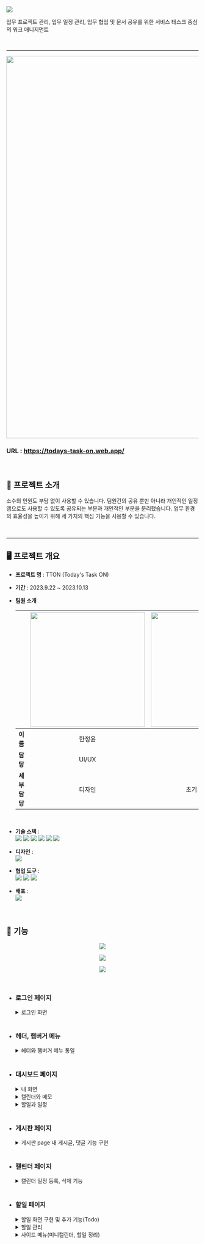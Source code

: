 <img src="https://capsule-render.vercel.app/api?type=soft&color=81CAFF&animation=blinking&height=200&section=header&text=Today's%20Task%20ON&fontSize=60&fontAlignY=45&fontColor=ffffff&desc=오늘의%20업무를%20한눈에&descAlignY=75&descAlign=50"/>

  
업무 프로젝트 관리, 업무 일정 관리, 업무 협업 및 문서 공유를 위한 서비스 테스크 중심의 워크 매니지먼트

<br>

<hr>

<p style="align:center"><img src="https://github.com/Ohjju/TTON/assets/136290438/b2bbed09-acff-4be0-8810-ae946948ad05" width="1000" height:"450"></p>

### URL : https://todays-task-on.web.app/
<br>


## 🎁 프로젝트 소개 
소수의 인원도 부담 없이 사용할 수 있습니다. 팀원간의 공유 뿐만 아니라 개인적인 일정 앱으로도 사용할 수 있도록 공유되는 부분과 개인적인 부분을 분리했습니다. 업무 환경의 효율성을 높이기 위해 세 가지의 핵심 기능을 사용할 수 있습니다.
<br><br><br>
<hr>

## :desktop_computer: 프로젝트 개요
- **프로젝트 명** : TTON (Today's Task ON)

- **기간** : 2023.9.22 ~ 2023.10.13

- **팀원 소개**
  
  ||<img src="https://github.com/Ohjju/TTON/assets/136290438/8b39bdaa-eeae-45c4-8543-2089fc9033d3" style="width:300px">|<img src="https://github.com/Ohjju/TTON/assets/136290438/f356d534-3e36-42f7-9695-f6289ca47e76" style="width:300px">|  <img src="https://github.com/Ohjju/TTON/assets/136290438/dc7f7c1c-149e-4929-b2ea-7e65f7a93979" style="width:300px">|<img src="https://github.com/Ohjju/TTON/assets/136290438/ab2a0e1b-b2b5-4ddf-9a0d-64d69f956804" style="width:300px">|
  |:----:|:--:|:--:|:--:|:--:|
  |**이름**|한정윤|정애림|김예은|오주현|
  |**담당**|UI/UX|개발|개발|개발|
  |**세부담당**|디자인|초기 세팅, 게시판|캘린더, 햄버거 메뉴|로그인, 대시보드, 할일|
<br>

- **기술 스택** : <br>
<img src="https://img.shields.io/badge/javascript-F7DF1E?style=for-the-badge&logo=javascript&logoColor=black"> <img src="https://img.shields.io/badge/Typescript-3178C6?style=for-the-badge&logo=Typescript&logoColor=white"/> <img src="https://img.shields.io/badge/css-1572B6?style=for-the-badge&logo=css3&logoColor=white"> <img src="https://img.shields.io/badge/Sass-CC6699?style=for-the-badge&logo=Sass&logoColor=white"/> <img src="https://img.shields.io/badge/react-61DAFB?style=for-the-badge&logo=react&logoColor=black"> <img src="https://img.shields.io/badge/Redux-764ABC?style=for-the-badge&logo=Redux&logoColor=purple">

- **디자인** : <br>
  <img src="https://img.shields.io/badge/figma-F24E1E?style=for-the-badge&logo=figma&logoColor=white">


- **협업 도구** : <br>
<img src="https://img.shields.io/badge/Git-181717?style=for-the-badge&logo=github&logoColor=white"> <img src="https://img.shields.io/badge/Slack-4A154B?style=for-the-badge&logo=slack&logoColor=whit"> <img src="https://img.shields.io/badge/Notion-e1e1e1?style=for-the-badge&logo=notion&logoColor=black">

- **배포** : <br>
  <img src="https://img.shields.io/badge/firebase-FFCA28?style=for-the-badge&logo=firebase&logoColor=white">
<br/><br/><br/>

  
## :pushpin: 기능
<p align="center">
  <img src="https://github.com/Aelimong/TTON/assets/111756152/625e34f5-7230-42d8-a134-6f15b848b64b">
</p>

<p align="center">
  <img src="https://github.com/Aelimong/TTON/assets/136290438/31ddfadc-c82d-476d-8e44-02750d22a9e5">
</p>
  
<p align="center">
  <img src="https://github.com/Aelimong/TTON/assets/111756152/1e92667d-dbd8-47e4-9093-1396d630a80c">
</p>

<br>

- ### 로그인 페이지
  <details>
  <summary>로그인 화면</summary>
  <div markdown="1">
    
    - 로그인 페이지 전체 퍼블리싱
      
    - **`React의 Link 컴포넌트`** 를 사용해 대시보드 창으로 이동   
  </div>
  </details> 
  <br>

- ### 헤더, 햄버거 메뉴
  <details>
  <summary>헤더와 햄버거 메뉴 통일</summary>
  <div markdown="1">
    
     - 헤더에서 로고 누르면 대시보드 페이지로 돌아감

    - **삼항연산자** 사용해 대시보드에서는 햄버거 메뉴가 보이지 않고 나머지 페이지에서는 보이게 함
 
    - 각 페이지 때마다 해당 아이콘의 색을 파랑으로 변경
 
    - 햄버거 메뉴는 누르면 보이도록 **onClick**시 **`toggle`** 로 show 클래스 추가
 
    - `Transform` 과 `transition`을 사용해 부드럽게 동작
        
  </div>
  </details> 
  <br>

- ### 대시보드 페이지
  <details>
  <summary>내 화면</summary>
  <div markdown="1">

    - 대시보드 페이지 전체 퍼블리싱

    - **`react-calendar`** 커스텀하여 캘린더 구현
      
  </div>   <br>
  </details>
  
  <details>
  <summary>캘린더와 메모</summary>
  <div markdown="1">
  
    - todolist와 일정 **연동** (주요 내용만)
 
    - `textarea`로 메모 구현
  
  </div>   <br>
  </details>

  <details>
  <summary>할일과 일정</summary>
  <div markdown="1">

    - 프로필 사진 등록 및 수정

    - **`new Date`** 와 **`getTime`** 등을 이용해 근태 관리 (출, 퇴근, 근무 시간)
  
  </div>
  </details>
  <br>


- ### 게시판 페이지
  <details>
  <summary> 게시판 page 내 게시글, 댓글 기능 구현 </summary>
  <div markdown="1">
    
    - 게시판 page 전체 퍼블리싱
    
    - 게시글/댓글 조회 기능
      
    - **Redux Toolkit**의 **useSeletor**를 이용한 조회 구현
      
    - 게시글/댓글 등록, 삭제 기능
      
    - 글 등록, 삭제의 **액션 생성 함수**를 선언해주고, **리듀서 함수**와 **dispatch 메소드**로 등록, 삭제 처리
      
  </div>
  </details> <br>

- ### 캘린더 페이지
  <details>
  <summary>캘린더 일정 등록, 삭제 기능</summary>
  <div markdown="1">

    - page 전체 퍼블리싱
      
    - `fullcalendar` 의 달력을 커스텀하여 디자인 통일

    - `useState` 를 사용하여 날짜 변수를 선언하고, `EventApi` 이벤트를 사용하여 캘린더의 일정을 **배열**에 저장

    - `DateSelectArg` 이벤트를 사용하여 **날짜** 클릭 시 배열 **추가**

    - `EventClickArg` 이벤트를 사용하여 **배열** 클릭 시 배열 **삭제**
 
    - `EventContentArg` 이벤트를 사용하여 배열 **달력에 나타내기**  

  </div>
  </details>
  <br>


- ### 할일 페이지
  <details>
  <summary>할일 화면 구현 및 추가 기능(Todo)</summary>
  <div markdown="1">

    - 할일 페이지 전체 퍼블리싱

    - 할일/ 진행 중/ 완료 영역별로 각각 할일을 **배열**로 저장 <br>(inputTodo, inputDoing, inputDone)
 
    - 배열을 **`useState`** 로 구현 (id와 TodoBox 컴포넌트로 구성)
 
    - **`map`** 을 이용해 배열 안의 할일들을 보이게 하고, id를 ‘item_숫자’ 형태로 부여
 
    - 할일 추가 시 **`set함수`** 와 **전개연산자** 이용해 새로운 할일을 배열에 추가 <br>(addTodo, addDoing, addDone 함수)
 
    - 플러스 아이콘을 **onClick**시 위의 함수가 실행
  
  </div>  <br>
  </details>
  
  <details>
  <summary>할일 관리</summary>
  <div markdown="1">
  
    - TodoBox
       - 배열은 **id와 TodoBox** 컴포넌트로 구성
       - TodoBox 생성 시 랜덤으로 box 색을 지정한 후 바뀌지 않게 하기 위해 `Math.random()` 과 **`useRef`** 사용
       - input창에 바로 제목과 내용 작성 가능
       - **`datapicker`** 로 날짜 설정,	**`useState`** 로 startDate와 endDate를 구현
       - **`useState`** 를 이용해 view가 true일 경우 TodoDropdown 컴포넌트가 보이도록 함
 
    - TodoDropBox
       - 상세 설정(상태변경, 색 변경, 삭제)
       - id를 **props** 로 받아와 삼항연산자를 이용해 해당되는 곳에 변경내용을 반영
       - 입력받은 변경사항을 **props**로 받아와 **`getElementById`** 와 **`querSelector`** 를 이용해 해당 부분에 적용 <br>(ChangeColor, ChangeState, DeleteColor )
       - 드래그앤 드롭 기능
 
    - DatePicker
       - **`react-datepicker`** 을 커스텀하여 미니캘린더와 디자인 통일
  
  </div>  <br>
  </details>

  <details>
  <summary>사이드 메뉴(미니캘린더, 할일 정리)</summary>
  <div markdown="1">

    - 캘린더 페이지에서 **컴포넌트**로 가져와 유지보수 용이

    - 현재 날짜를 바로 알 수 있게 원으로 표시
    
    - 대시보드의 캘린더와 **디자인 통일**되게 커스텀(react-Calendar)
 
    - **드롭다운** 메뉴로 연동된 작성된 할일 정리
 
    - 별 아이콘 누르면 중요 일정에 표시
  


